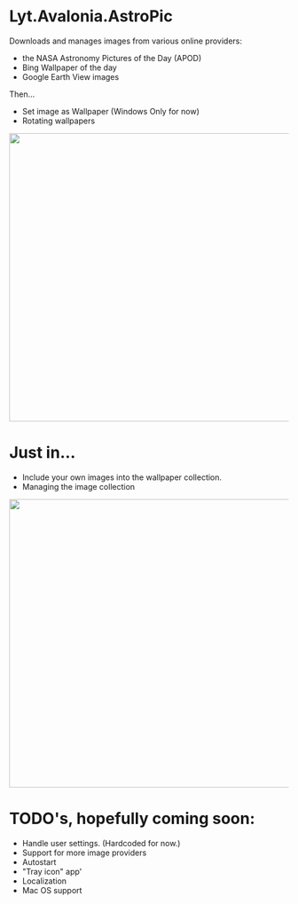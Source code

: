 # Lyt.Avalonia.AstroPic
Downloads and manages images from various online providers: 

- the NASA Astronomy Pictures of the Day (APOD) 
- Bing Wallpaper of the day 
- Google Earth View images

Then...
- Set image as Wallpaper (Windows Only for now)
- Rotating wallpapers

<p align="left"><img src="AstroPicScreenshot.png" height="520"/>

# Just in...

- Include your own images into the wallpaper collection.
- Managing the image collection 

<p align="left"><img src="AstroPicCollectionScreenshot.png" height="520"/>

# TODO's, hopefully coming soon: 

- Handle user settings. (Hardcoded for now.)
- Support for more image providers 
- Autostart 
- "Tray icon" app'
- Localization
- Mac OS support
